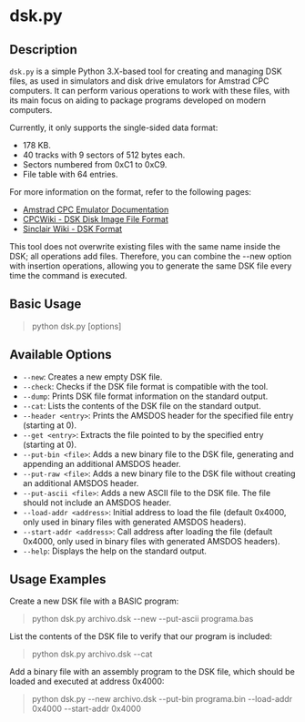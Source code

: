 # dsk.py

## Description
`dsk.py` is a simple Python 3.X-based tool for creating and managing DSK files, as used in simulators and disk drive emulators for Amstrad CPC computers. It can perform various operations to work with these files, with its main focus on aiding to package programs developed on modern computers.

Currently, it only supports the single-sided data format:
- 178 KB.
- 40 tracks with 9 sectors of 512 bytes each.
- Sectors numbered from 0xC1 to 0xC9.
- File table with 64 entries.

For more information on the format, refer to the following pages:
- [Amstrad CPC Emulator Documentation](http://www.benchmarko.de/cpcemu/cpcdoc/chapter/cpcdoc7_e.html#I_FILE_STRUCTURE)
- [CPCWiki - DSK Disk Image File Format](https://www.cpcwiki.eu/index.php/Format:DSK_disk_image_file_format)
- [Sinclair Wiki - DSK Format](https://sinclair.wiki.zxnet.co.uk/wiki/DSK_format)

This tool does not overwrite existing files with the same name inside the DSK; all operations add files. Therefore, you can combine the --new option with insertion operations, allowing you to generate the same DSK file every time the command is executed.

## Basic Usage

> python dsk.py <dskfile> [options]

## Available Options

- `--new`: Creates a new empty DSK file.
- `--check`: Checks if the DSK file format is compatible with the tool.
- `--dump`: Prints DSK file format information on the standard output.
- `--cat`: Lists the contents of the DSK file on the standard output.
- `--header <entry>`: Prints the AMSDOS header for the specified file entry (starting at 0).
- `--get <entry>`: Extracts the file pointed to by the specified entry (starting at 0).
- `--put-bin <file>`: Adds a new binary file to the DSK file, generating and appending an additional AMSDOS header.
- `--put-raw <file>`: Adds a new binary file to the DSK file without creating an additional AMSDOS header.
- `--put-ascii <file>`: Adds a new ASCII file to the DSK file. The file should not include an AMSDOS header.
- `--load-addr <address>`: Initial address to load the file (default 0x4000, only used in binary files with generated AMSDOS headers).
- `--start-addr <address>`: Call address after loading the file (default 0x4000, only used in binary files with generated AMSDOS headers).
- `--help`: Displays the help on the standard output.

## Usage Examples

Create a new DSK file with a BASIC program:

> python dsk.py archivo.dsk --new --put-ascii programa.bas
 
List the contents of the DSK file to verify that our program is included:

> python dsk.py archivo.dsk --cat

Add a binary file with an assembly program to the DSK file, which should be loaded and executed at address 0x4000:

> python dsk.py --new archivo.dsk --put-bin programa.bin --load-addr 0x4000 --start-addr 0x4000
